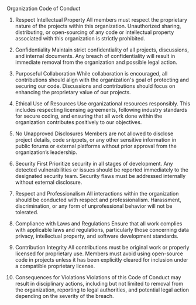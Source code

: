 Organization Code of Conduct
1. Respect Intellectual Property
All members must respect the proprietary nature of the projects within this organization. Unauthorized sharing, distributing, or open-sourcing of any code or intellectual property associated with this organization is strictly prohibited.

2. Confidentiality
Maintain strict confidentiality of all projects, discussions, and internal documents. Any breach of confidentiality will result in immediate removal from the organization and possible legal action.

3. Purposeful Collaboration
While collaboration is encouraged, all contributions should align with the organization's goal of protecting and securing our code. Discussions and contributions should focus on enhancing the proprietary value of our projects.

4. Ethical Use of Resources
Use organizational resources responsibly. This includes respecting licensing agreements, following industry standards for secure coding, and ensuring that all work done within the organization contributes positively to our objectives.

5. No Unapproved Disclosures
Members are not allowed to disclose project details, code snippets, or any other sensitive information in public forums or external platforms without prior approval from the organization’s leadership.

6. Security First
Prioritize security in all stages of development. Any detected vulnerabilities or issues should be reported immediately to the designated security team. Security flaws must be addressed internally without external disclosure.

7. Respect and Professionalism
All interactions within the organization should be conducted with respect and professionalism. Harassment, discrimination, or any form of unprofessional behavior will not be tolerated.

8. Compliance with Laws and Regulations
Ensure that all work complies with applicable laws and regulations, particularly those concerning data privacy, intellectual property, and software development standards.

9. Contribution Integrity
All contributions must be original work or properly licensed for proprietary use. Members must avoid using open-source code in projects unless it has been explicitly cleared for inclusion under a compatible proprietary license.

10. Consequences for Violations
Violations of this Code of Conduct may result in disciplinary actions, including but not limited to removal from the organization, reporting to legal authorities, and potential legal action depending on the severity of the breach.
